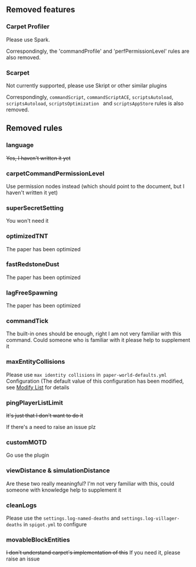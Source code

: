 ## Removed features

### Carpet Profiler

Please use Spark.

Correspondingly, the 'commandProfile' and 'perfPermissionLevel' rules are also removed.

### Scarpet

Not currently supported, please use Skript or other similar plugins

Correspondingly, ` commandScript `, ` commandScriptACE `, ` scriptsAutoload `, ` scriptsAutoload `, `scriptsOptimization `
and `scriptsAppStore` rules is also removed.

## Removed rules

### language

~~Yes, I haven't written it yet~~

### carpetCommandPermissionLevel

Use permission nodes instead (which should point to the document, but I haven't written it yet)

### superSecretSetting

You won't need it

### optimizedTNT

The paper has been optimized

### fastRedstoneDust

The paper has been optimized

### lagFreeSpawning

The paper has been optimized

### commandTick

The built-in ones should be enough, right
I am not very familiar with this command. Could someone who is familiar with it please help to supplement it

### maxEntityCollisions

Please use `max identity collisions` in` paper-world-defaults.yml`
Configuration (The default value of this configuration has been modified, see [Modify List](./DefaultModifiedConfigList) for
details

### pingPlayerListLimit

~~It's just that I don't want to do it~~

If there's a need to raise an issue plz

### customMOTD

Go use the plugin

### viewDistance & simulationDistance

Are these two really meaningful? I'm not very familiar with this, could someone with knowledge help to supplement it

### cleanLogs

Please use the `settings.log-named-deaths` and `settings.log-villager-deaths` in `spigot.yml` to configure

### movableBlockEntities

~~I don't understand carpet's implementation of this~~ If you need it, please raise an issue